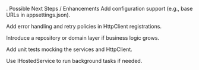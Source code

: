 . Possible Next Steps / Enhancements
Add configuration support (e.g., base URLs in appsettings.json).

Add error handling and retry policies in HttpClient registrations.

Introduce a repository or domain layer if business logic grows.

Add unit tests mocking the services and HttpClient.

Use IHostedService to run background tasks if needed.